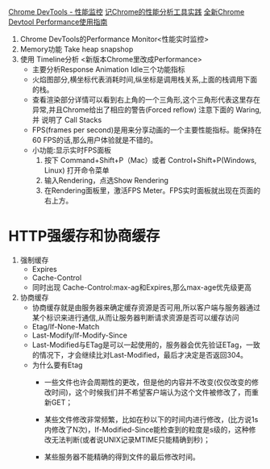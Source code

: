 [Chrome DevTools - 性能监控](https://juejin.im/post/5a37b2f56fb9a0451e3fe73d)
[记Chrome的性能分析工具实践](https://juejin.im/post/5a6e78abf265da3e3f4cf085)
[全新Chrome Devtool Performance使用指南](https://zhuanlan.zhihu.com/p/29879682)
1. Chrome DevTools的Performance Monitor<性能实时监控>
2. Memory功能 Take heap snapshop
3. 使用 Timeline分析 <新版本Chrome里改成Performance>
   * 主要分析Response Animation Idle三个功能指标
   * 火焰图部分,横坐标代表消耗时间,纵坐标是调用栈关系,上面的栈调用下面的栈。
   * 查看渲染部分详情可以看到右上角的一个三角形,这个三角形代表这里存在异常,并且Chrome给出了相应的警告(Forced reflow) 注意下面的  Waring,并 说明了 Call Stacks   
   * FPS(frames per second)是用来分享动画的一个主要性能指标。能保持在60 FPS的话,那么用户体验就是不错的。 
   * 小功能:显示实时FPS面板
      1. 按下 Command+Shift+P（Mac）或者 Control+Shift+P(Windows, Linux) 打开命令菜单
      2. 输入Rendering，点选Show Rendering
      3. 在Rendering面板里，激活FPS Meter。FPS实时面板就出现在页面的右上方。
      
  #  HTTP强缓存和协商缓存
   1. 强制缓存
      * Expires
      * Cache-Control 
      * 同时出现 Cache-Control:max-ag和Expires,那么max-age优先级更高
   2. 协商缓存
      * 协商缓存就是由服务器来确定缓存资源是否可用,所以客户端与服务器通过某个标识来进行通信,从而让服务器判断请求资源是否可以缓存访问
      * Etag/If-None-Match
      *  Last-Modify/If-Modify-Since
      * Last-Modified与ETag是可以一起使用的，服务器会优先验证ETag，一致的情况下，才会继续比对Last-Modified，最后才决定是否返回304。
      * 为什么要有Etag
         * 一些文件也许会周期性的更改，但是他的内容并不改变(仅仅改变的修改时间)，这个时候我们并不希望客户端认为这个文件被修改了，而重新GET；
         
         * 某些文件修改非常频繁，比如在秒以下的时间内进行修改，(比方说1s内修改了N次)，If-Modified-Since能检查到的粒度是s级的，这种修改无法判断(或者说UNIX记录MTIME只能精确到秒)；
         
         * 某些服务器不能精确的得到文件的最后修改时间。        
